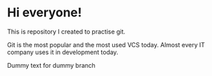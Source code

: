 # Hi everyone!

This is repository I created to practise git.

Git is the most popular and the most used VCS today. Almost every IT company uses it in development today.

Dummy text for dummy branch
